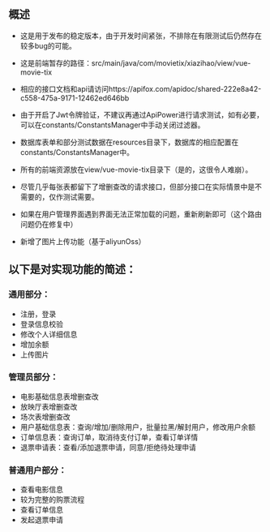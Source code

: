
## 概述
- 这是用于发布的稳定版本，由于开发时间紧张，不排除在有限测试后仍然存在较多bug的可能。

- 这是前端暂存的路径：src/main/java/com/movietix/xiazihao/view/vue-movie-tix

- 相应的接口文档和api请访问https://apifox.com/apidoc/shared-222e8a42-c558-475a-9171-12462ed646bb

- 由于开启了Jwt令牌验证，不建议再通过ApiPower进行请求测试，如有必要，可以在constants/ConstantsManager中手动关闭过滤器。

- 数据库表单和部分测试数据在resources目录下，数据库的相应配置在constants/ConstantsManager中。

- 所有的前端资源放在view/vue-movie-tix目录下（是的，这很令人难崩）。

- 尽管几乎每张表都留下了增删查改的请求接口，但部分接口在实际情景中是不需要的，仅作测试需要。

- 如果在用户管理界面遇到界面无法正常加载的问题，重新刷新即可（这个路由问题仍在修复中）

- 新增了图片上传功能（基于aliyunOss）

## 以下是对实现功能的简述：

### 通用部分：
- 注册，登录
- 登录信息校验
- 修改个人详细信息
- 增加余额
- 上传图片

### 管理员部分：
- 电影基础信息表增删查改
- 放映厅表增删查改
- 场次表增删查改
- 用户基础信息表：查询/增加/删除用户，批量拉黑/解封用户，修改用户余额
- 订单信息表：查询订单，取消待支付订单，查看订单详情
- 退票申请表：查看/添加退票申请，同意/拒绝待处理申请

### 普通用户部分：
- 查看电影信息
- 较为完整的购票流程
- 查看订单信息
- 发起退票申请
